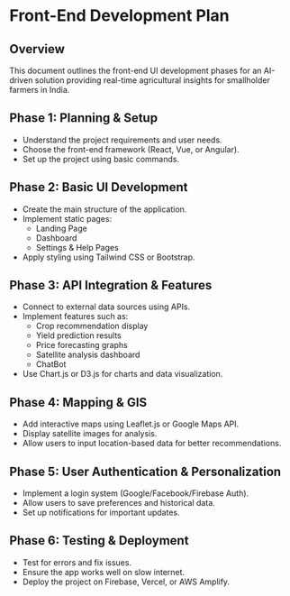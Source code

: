 # Front-End Development Plan

## Overview
This document outlines the front-end UI development phases for an AI-driven solution providing real-time agricultural insights for smallholder farmers in India.

## Phase 1: Planning & Setup
- Understand the project requirements and user needs.
- Choose the front-end framework (React, Vue, or Angular).
- Set up the project using basic commands.

## Phase 2: Basic UI Development
- Create the main structure of the application.
- Implement static pages:
  - Landing Page
  - Dashboard
  - Settings & Help Pages
- Apply styling using Tailwind CSS or Bootstrap.

## Phase 3: API Integration & Features
- Connect to external data sources using APIs.
- Implement features such as:
  - Crop recommendation display
  - Yield prediction results
  - Price forecasting graphs
  - Satellite analysis dashboard
  - ChatBot
- Use Chart.js or D3.js for charts and data visualization.

## Phase 4: Mapping & GIS
- Add interactive maps using Leaflet.js or Google Maps API.
- Display satellite images for analysis.
- Allow users to input location-based data for better recommendations.

## Phase 5: User Authentication & Personalization
- Implement a login system (Google/Facebook/Firebase Auth).
- Allow users to save preferences and historical data.
- Set up notifications for important updates.

## Phase 6: Testing & Deployment
- Test for errors and fix issues.
- Ensure the app works well on slow internet.
- Deploy the project on Firebase, Vercel, or AWS Amplify.

